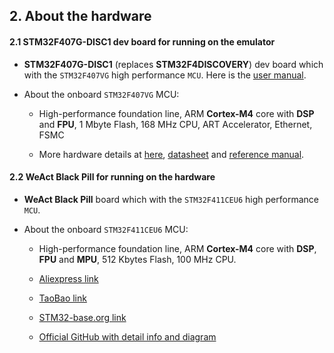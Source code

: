 ## <a name="the-hardware-we-will-use-in-the-demo">2. About the hardware</a>

#### <a name="dev-board-for-running-on-emulator">2.1 STM32F407G-DISC1 dev board for running on the emulator</a>

- **STM32F407G-DISC1** (replaces **STM32F4DISCOVERY**) dev board which with the `STM32F407VG` high performance `MCU`. Here is the [user manual](https://github.com/wisonye/rust-embedded-with-stm32f4/blob/master/Discovery_kit_withlSTM32F407VG_MCU_user_manual.pdf).

- About the onboard `STM32F407VG` MCU:

    - High-performance foundation line, ARM **Cortex-M4** core with **DSP** and **FPU**, 1 Mbyte Flash, 168 MHz CPU, ART Accelerator, Ethernet, FSMC

    - More hardware details at [here](https://www.st.com/content/st_com/en/products/microcontrollers-microprocessors/stm32-32-bit-arm-cortex-mcus/stm32-high-performance-mcus/stm32f4-series/stm32f407-417/stm32f407vg.html),
[datasheet](https://github.com/wisonye/rust-embedded-with-stm32f4/blob/master/stm32f407vg-datasheet.pdf) and [reference manual](https://github.com/wisonye/rust-embedded-with-stm32f4/blob/master/stm32f4-reference-manual.pdf).


#### <a name="black-pill-for-running-on-hardware">2.2 WeAct Black Pill for running on the hardware</a>

- **WeAct Black Pill** board which with the `STM32F411CEU6` high performance `MCU`.

- About the onboard `STM32F411CEU6` MCU:

    - High-performance foundation line, ARM **Cortex-M4** core with **DSP**, **FPU** and **MPU**, 512 Kbytes Flash, 100 MHz CPU.

    - [Aliexpress link](https://www.aliexpress.com/item/1005001456186625.html)

    - [TaoBao link](https://item.taobao.com/item.htm?spm=a1z0d.6639537.1997196601.68.27457484mBxcnq&id=594670660262)

    - [STM32-base.org link](https://stm32-base.org/boards/STM32F411CEU6-WeAct-Black-Pill-V2.0)

    - [Official GitHub with detail info and diagram](https://github.com/WeActTC/MiniF4-STM32F4x1)
